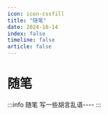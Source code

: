 ```yaml
---
icon: icon-cssfill
title: "随笔"
date: 2024-10-14
index: false
timeline: false
article: false
---
```

# 随笔
:::info 随笔
    写一些胡言乱语----
:::

<Catalog base="/essay/" />
